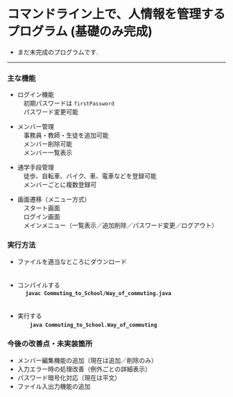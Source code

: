 # コマンドライン上で、人情報を管理するプログラム (基礎のみ完成)  
- まだ未完成のプログラムです.  
---
### 主な機能  
- ログイン機能  
&emsp;初期パスワードは ```firstPassword```  
&emsp;パスワード変更可能  

- メンバー管理  
&emsp;事務員・教師・生徒を追加可能  
&emsp;メンバー削除可能  
&emsp;メンバー一覧表示  

- 通学手段管理  
&emsp;徒歩、自転車、バイク、車、電車などを登録可能  
&emsp;メンバーごとに複数登録可  

- 画面遷移（メニュー方式）  
&emsp;スタート画面  
&emsp;ログイン画面  
&emsp;メインメニュー（一覧表示／追加削除／パスワード変更／ログアウト）  

### 実行方法  
- ファイルを適当なところにダウンロード  
<br><br>
- コンパイルする  
&emsp; **```javac Commuting_to_School/Way_of_commuting.java```**  
<br><br>
- 実行する  
&emsp;　**```java Commuting_to_School.Way_of_commuting```**

### 今後の改善点・未実装箇所
- メンバー編集機能の追加（現在は追加／削除のみ）  
- 入力エラー時の処理改善（例外ごとの詳細表示）  
- パスワード暗号化対応（現在は平文）  
- ファイル入出力機能の追加  
